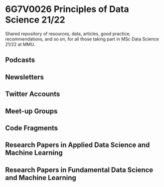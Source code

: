 # 6G7V0026 Principles of Data Science 21/22

Shared repository of resources, data, articles, good practice, recommendations, and so on, for all those taking part in MSc Data Science 21/22 at MMU.


## Podcasts


## Newsletters


## Twitter Accounts


## Meet-up Groups


## Code Fragments


## Research Papers in Applied Data Science and Machine Learning


## Research Papers in Fundamental Data Science and Machine Learning


